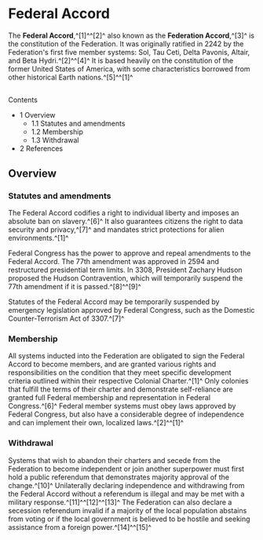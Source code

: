 # Federal Accord
The **Federal Accord**,^[1]^^[2]^ also known as the **Federation Accord**,^[3]^ is the constitution of the Federation. It was originally ratified in 2242 by the Federation's first five member systems: Sol, Tau Ceti, Delta Pavonis, Altair, and Beta Hydri.^[2]^^[4]^ It is based heavily on the constitution of the former United States of America, with some characteristics borrowed from other historical Earth nations.^[5]^^[1]^

## 

Contents

- 1 Overview
    - 1.1 Statutes and amendments
    - 1.2 Membership
    - 1.3 Withdrawal
- 2 References

## Overview

### Statutes and amendments

The Federal Accord codifies a right to individual liberty and imposes an absolute ban on slavery.^[6]^ It also guarantees citizens the right to data security and privacy,^[7]^ and mandates strict protections for alien environments.^[1]^

Federal Congress has the power to approve and repeal amendments to the Federal Accord. The 77th amendment was approved in 2594 and restructured presidential term limits. In 3308, President Zachary Hudson proposed the Hudson Contravention, which will temporarily suspend the 77th amendment if it is passed.^[8]^^[9]^

Statutes of the Federal Accord may be temporarily suspended by emergency legislation approved by Federal Congress, such as the Domestic Counter-Terrorism Act of 3307.^[7]^

### Membership

All systems inducted into the Federation are obligated to sign the Federal Accord to become members, and are granted various rights and responsibilities on the condition that they meet specific development criteria outlined within their respective Colonial Charter.^[1]^ Only colonies that fulfill the terms of their charter and demonstrate self-reliance are granted full Federal membership and representation in Federal Congress.^[6]^ Federal member systems must obey laws approved by Federal Congress, but also have a considerable degree of independence and can implement their own, localized laws.^[2]^^[1]^

### Withdrawal

Systems that wish to abandon their charters and secede from the Federation to become independent or join another superpower must first hold a public referendum that demonstrates majority approval of the change.^[10]^ Unilaterally declaring independence and withdrawing from the Federal Accord without a referendum is illegal and may be met with a military response.^[11]^^[12]^^[13]^ The Federation can also declare a secession referendum invalid if a majority of the local population abstains from voting or if the local government is believed to be hostile and seeking assistance from a foreign power.^[14]^^[15]^